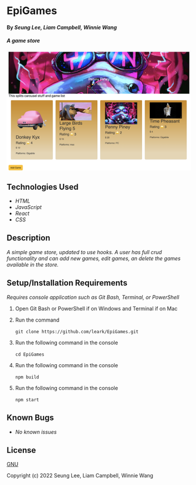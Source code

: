 # EpiGames

#### By _Seung Lee, Liam Campbell, Winnie Wang_

#### _A game store_

![Epigames in action.](EpiGamesApp.png)
## Technologies Used

* _HTML_
* _JavaScript_
* _React_
* _CSS_

## Description

_A simple game store, updated to use hooks. A user has full crud functionality and can add new games, edit games, an delete the games available in the store._

## Setup/Installation Requirements
_Requires console application such as Git Bash, Terminal, or PowerShell_

1. Open Git Bash or PowerShell if on Windows and Terminal if on Mac
2. Run the command

    ``git clone https://github.com/leark/EpiGames.git``

3. Run the following command in the console

    ``cd EpiGames``

4. Run the following command in the console

    ``npm build``

5. Run the following command in the console

    ``npm start``

## Known Bugs

* _No known issues_

## License

[GNU](/LICENSE)

Copyright (c) 2022 Seung Lee, Liam Campbell, Winnie Wang